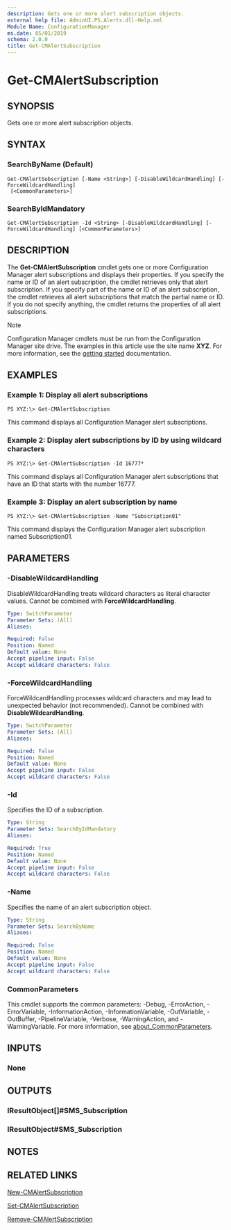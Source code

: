 ```yaml
---
description: Gets one or more alert subscription objects.
external help file: AdminUI.PS.Alerts.dll-Help.xml
Module Name: ConfigurationManager
ms.date: 05/01/2019
schema: 2.0.0
title: Get-CMAlertSubscription
---
```


# Get-CMAlertSubscription

## SYNOPSIS
Gets one or more alert subscription objects.

## SYNTAX

### SearchByName (Default)
```
Get-CMAlertSubscription [-Name <String>] [-DisableWildcardHandling] [-ForceWildcardHandling]
 [<CommonParameters>]
```

### SearchByIdMandatory
```
Get-CMAlertSubscription -Id <String> [-DisableWildcardHandling] [-ForceWildcardHandling] [<CommonParameters>]
```

## DESCRIPTION
The **Get-CMAlertSubscription** cmdlet gets one or more Configuration Manager alert subscriptions and displays their properties.
If you specify the name or ID of an alert subscription, the cmdlet retrieves only that alert subscription.
If you specify part of the name or ID of an alert subscription, the cmdlet retrieves all alert subscriptions that match the partial name or ID.
If you do not specify anything, the cmdlet returns the properties of all alert subscriptions.

> [!NOTE]
> Configuration Manager cmdlets must be run from the Configuration Manager site drive.
> The examples in this article use the site name **XYZ**. For more information, see the
> [getting started](/powershell/sccm/overview) documentation.

## EXAMPLES

### Example 1: Display all alert subscriptions
```
PS XYZ:\> Get-CMAlertSubscription
```

This command displays all Configuration Manager alert subscriptions.

### Example 2: Display alert subscriptions by ID by using wildcard characters
```
PS XYZ:\> Get-CMAlertSubscription -Id 16777*
```

This command displays all Configuration Manager alert subscriptions that have an ID that starts with the number 16777.

### Example 3: Display an alert subscription by name
```
PS XYZ:\> Get-CMAlertSubscription -Name "Subscription01"
```

This command displays the Configuration Manager alert subscription named Subscription01.

## PARAMETERS

### -DisableWildcardHandling
DisableWildcardHandling treats wildcard characters as literal character values. Cannot be combined with **ForceWildcardHandling**.

```yaml
Type: SwitchParameter
Parameter Sets: (All)
Aliases:

Required: False
Position: Named
Default value: None
Accept pipeline input: False
Accept wildcard characters: False
```

### -ForceWildcardHandling
ForceWildcardHandling processes wildcard characters and may lead to unexpected behavior (not recommended). Cannot be combined with **DisableWildcardHandling**.

```yaml
Type: SwitchParameter
Parameter Sets: (All)
Aliases:

Required: False
Position: Named
Default value: None
Accept pipeline input: False
Accept wildcard characters: False
```

### -Id
Specifies the ID of a subscription.

```yaml
Type: String
Parameter Sets: SearchByIdMandatory
Aliases:

Required: True
Position: Named
Default value: None
Accept pipeline input: False
Accept wildcard characters: False
```

### -Name
Specifies the name of an alert subscription object.

```yaml
Type: String
Parameter Sets: SearchByName
Aliases:

Required: False
Position: Named
Default value: None
Accept pipeline input: False
Accept wildcard characters: False
```

### CommonParameters
This cmdlet supports the common parameters: -Debug, -ErrorAction, -ErrorVariable, -InformationAction, -InformationVariable, -OutVariable, -OutBuffer, -PipelineVariable, -Verbose, -WarningAction, and -WarningVariable. For more information, see [about_CommonParameters](http://go.microsoft.com/fwlink/?LinkID=113216).

## INPUTS

### None

## OUTPUTS

### IResultObject[]#SMS_Subscription

### IResultObject#SMS_Subscription

## NOTES

## RELATED LINKS

[New-CMAlertSubscription](New-CMAlertSubscription.md)

[Set-CMAlertSubscription](Set-CMAlertSubscription.md)

[Remove-CMAlertSubscription](Remove-CMAlertSubscription.md)


